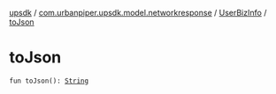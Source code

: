 [upsdk](../../index.md) / [com.urbanpiper.upsdk.model.networkresponse](../index.md) / [UserBizInfo](index.md) / [toJson](./to-json.md)

# toJson

`fun toJson(): `[`String`](https://kotlinlang.org/api/latest/jvm/stdlib/kotlin/-string/index.html)